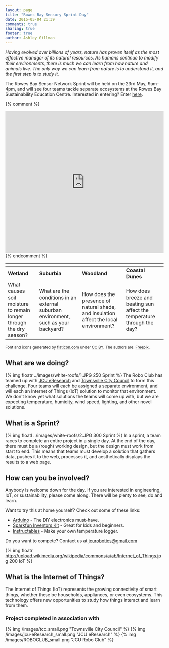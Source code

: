 ```yaml
---
layout: page
title: "Rowes Bay Sensory Sprint Day"
date: 2015-05-04 21:39
comments: true
sharing: true
footer: true
author: Ashley Gillman
---
```


*Having evolved over billions of years, nature has proven itself as the most effective manager of its natural resources.
As humans continue to modify their environments, there is much we can learn from how nature and animals live.
The only way we can learn from nature is to understand it, and the first step is to study it.*

The Rowes Bay Sensor Network Sprint will be held on the 23rd May, 9am-4pm, and will see four teams tackle separate ecosystems at the Rowes Bay Sustainability Education Centre.
Interested in entering?
Enter [here](https://www.eventbrite.com.au/e/rowes-bay-sensory-sprint-day-tickets-16871309541).

{% comment %}
<iframe width=100% height="450" frameborder="0" style="border:0" src="https://www.google.com/maps/embed/v1/view?zoom=18&center=-19.2342%2C146.7841&maptype=satellite&key=AIzaSyDl9VoQCdZ2aaTXzpASLtk355CCh7dAeoQ"></iframe>
{% endcomment %}

<img src="http://maps.googleapis.com/maps/api/staticmap?zoom=18&center=-19.2345%2C146.7841&maptype=satellite&markers=icon:{{ site.url }}/images/beach12.png%7Cshadow:true%7C-19.2343%2C146.78406&markers=icon:{{ site.url }}/images/tree164.png%7Cshadow:true%7C-19.2349%2C146.78345&markers=icon:{{ site.url }}/images/grass.png%7Cshadow:true%7C-19.2352%2C146.7833&markers=icon:{{ site.url }}/images/sea1.png%7Cshadow:true%7C-19.23455%2C146.7845&size=640x320&scale=2" alt="">

| <i class="flaticon-grass"></i> | <i class="flaticon-beach12"></i> | <i class="flaticon-tree164"></i> | <i class="flaticon-sea1"></i> |
|-|-|-|-|
| **Wetland** | **Suburbia** | **Woodland** | **Coastal Dunes** |
| What causes soil moisture to remain longer through the dry season? | What are the conditions in an external suburban environment, such as your backyard? | How does the presence of natural shade, and insulation affect the local environment? | How does breeze and beating sun affect the temperature through the day? |

<p style="font-size: 12px">
 Font and icons generated by <a href="http://www.flaticon.com">flaticon.com</a>
 under <a href="http://creativecommons.org/licenses/by/3.0/">CC BY</a>. The authors are: <a href="http://www.freepik.com">Freepik</a>.
</p>

## What are we doing?
{% img floatr ../images/white-roofs/1.JPG 250 Sprint %}
The Robo Club has teamed up with [JCU eResearch](https://eresearch.jcu.edu.au) and [Townsville City Council](http://www.townsville.qld.gov.au/) to form this challenge.
Four teams will each be assigned a separate environment, and will each an Internet of Things (IoT) solution to monitor that environment.
We don't know yet what solutions the teams will come up with, but we are expecting temperature, humidity, wind speed, lighting, and other novel solutions.

## What is a Sprint?
{% img floatl ../images/white-roofs/2.JPG 300 Sprint %}
In a sprint, a team races to complete an entire project in a single day. At the end of the day, there must be a (rough) working design, but the design must work from start to end.
This means that teams must develop a solution that gathers data, pushes it to the web, processes it, and aesthetically displays the results to a web page.

## How can you be involved?
Anybody is welcome down for the day.
If you are interested in engineering, IoT, or sustainability, please come along.
There will be plenty to see, do and learn.

Want to try this at home yourself? Check out some of these links:

* [Arduino](http://arduino.cc) - The DIY electronics must-have.
* [Sparkfun Inventors Kit](https://www.sparkfun.com/products/12001) - Great for kids and beginners.
* [Instructables](http://www.instructables.com/id/ESP8266-Wifi-Temperature-Logger/?ALLSTEPS) - Make your own temperature logger.

Do you want to compete? Contact us at jcurobotics@gmail.com

{% img floatr http://upload.wikimedia.org/wikipedia/commons/a/ab/Internet_of_Things.jpg 200 IoT %}
## What is the Internet of Things?
The Internet of Things (IoT) represents the growing connectivity of smart things, whether these be households, appliances, or even ecosystems. This technology offers new opportunities to study how things interact and learn from them.

### Project completed in association with
<p class="imgspan" style="height:120px">
{% img /images/tcc_small.png "Townsville City Council" %}
{% img /images/jcu-eResearch_small.png "JCU eResearch" %}
{% img /images/ROBOCLUB_small.png "JCU Robo Club" %}
</p>

